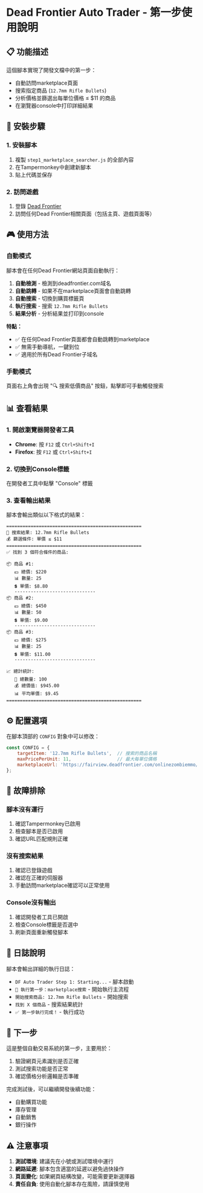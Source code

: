 # Dead Frontier Auto Trader - 第一步使用說明

## 📋 功能描述

這個腳本實現了開發文檔中的第一步：
- 自動訪問marketplace頁面
- 搜索指定商品 (`12.7mm Rifle Bullets`)
- 分析價格並篩選出每單位價格 ≤ $11 的商品
- 在瀏覽器console中打印詳細結果

## 🚀 安裝步驟

### 1. 安裝腳本
1. 複製 `step1_marketplace_searcher.js` 的全部內容
2. 在Tampermonkey中創建新腳本
3. 貼上代碼並保存

### 2. 訪問遊戲
1. 登錄 [Dead Frontier](https://www.deadfrontier.com/index.php?autologin=1)
2. 訪問任何Dead Frontier相關頁面（包括主頁、遊戲頁面等）

## 🎮 使用方法

### 自動模式
腳本會在任何Dead Frontier網站頁面自動執行：
1. **自動檢測** - 檢測到deadfrontier.com域名
2. **自動跳轉** - 如果不在marketplace頁面會自動跳轉
3. **自動搜索** - 切換到購買標籤頁
4. **執行搜索** - 搜索 `12.7mm Rifle Bullets`
5. **結果分析** - 分析結果並打印到console

**特點：**
- ✅ 在任何Dead Frontier頁面都會自動跳轉到marketplace
- ✅ 無需手動導航，一鍵到位
- ✅ 適用於所有Dead Frontier子域名

### 手動模式
頁面右上角會出現 "🔍 搜索低價商品" 按鈕，點擊即可手動觸發搜索

## 📊 查看結果

### 1. 開啟瀏覽器開發者工具
- **Chrome**: 按 `F12` 或 `Ctrl+Shift+I`
- **Firefox**: 按 `F12` 或 `Ctrl+Shift+I`

### 2. 切換到Console標籤
在開發者工具中點擊 "Console" 標籤

### 3. 查看輸出結果
腳本會輸出類似以下格式的結果：

```
==================================================
🎯 搜索結果: 12.7mm Rifle Bullets
💰 篩選條件: 單價 ≤ $11
==================================================
✅ 找到 3 個符合條件的商品:

📦 商品 #1:
   💵 總價: $220
   📊 數量: 25
   💲 單價: $8.80
   ------------------------------
📦 商品 #2:
   💵 總價: $450
   📊 數量: 50
   💲 單價: $9.00
   ------------------------------
📦 商品 #3:
   💵 總價: $275
   📊 數量: 25
   💲 單價: $11.00
   ------------------------------

📈 總計統計:
   🔢 總數量: 100
   💰 總價值: $945.00
   📊 平均單價: $9.45
==================================================
```

## ⚙️ 配置選項

在腳本頂部的 `CONFIG` 對象中可以修改：

```javascript
const CONFIG = {
    targetItem: '12.7mm Rifle Bullets',  // 搜索的商品名稱
    maxPricePerUnit: 11,                 // 最大每單位價格
    marketplaceUrl: 'https://fairview.deadfrontier.com/onlinezombiemmo/index.php?page=35'
};
```

## 🔧 故障排除

### 腳本沒有運行
1. 確認Tampermonkey已啟用
2. 檢查腳本是否已啟用
3. 確認URL匹配規則正確

### 沒有搜索結果
1. 確認已登錄遊戲
2. 確認在正確的伺服器
3. 手動訪問marketplace確認可以正常使用

### Console沒有輸出
1. 確認開發者工具已開啟
2. 檢查Console標籤是否選中
3. 刷新頁面重新觸發腳本

## 📝 日誌說明

腳本會輸出詳細的執行日誌：
- `DF Auto Trader Step 1: Starting...` - 腳本啟動
- `🚀 執行第一步：marketplace搜索` - 開始執行主流程
- `開始搜索商品: 12.7mm Rifle Bullets` - 開始搜索
- `找到 X 個商品` - 搜索結果統計
- `✅ 第一步執行完成！` - 執行成功

## 🎯 下一步

這是整個自動交易系統的第一步，主要用於：
1. 驗證網頁元素識別是否正確
2. 測試搜索功能是否正常
3. 確認價格分析邏輯是否準確

完成測試後，可以繼續開發後續功能：
- 自動購買功能
- 庫存管理
- 自動銷售
- 銀行操作

## ⚠️ 注意事項

1. **測試環境**: 建議先在小號或測試環境中運行
2. **網路延遲**: 腳本包含適當的延遲以避免過快操作
3. **頁面變化**: 如果網頁結構改變，可能需要更新選擇器
4. **責任自負**: 使用自動化腳本存在風險，請謹慎使用 